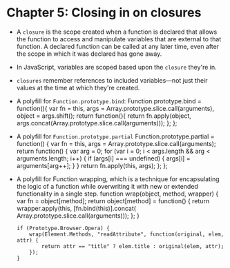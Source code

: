 # Chapter 5: Closing in on closures
* A `closure` is the scope created when a function is declared that allows the function to access and manipulate variables that are external to that function. A declared function can be called at any later time, even after the scope in which it was declared has gone away.
* In JavaScript, variables are scoped based upon the `closure` they're in.
* `closures` remember references to included variables—not just their values at the time at which they're created.
* A polyfill for `Function.prototype.bind`:
      Function.prototype.bind = function(){
          var fn = this,
              args = Array.prototype.slice.call(arguments), 
              object = args.shift();
          return function(){
              return fn.apply(object, args.concat(Array.prototype.slice.call(arguments)));
          };
      };
* A polyfill for `Function.prototype.partial`
      Function.prototype.partial = function() {
          var fn = this,
              args = Array.prototype.slice.call(arguments);
          return function() {
              var arg = 0;
              for (var i = 0; i < args.length && arg < arguments.length; i++) {
                  if (args[i] === undefined) {
                      args[i] = arguments[arg++];
                  }
              }
              return fn.apply(this, args);
          };
      };
* A polyfill for Function wrapping, which is a technique for encapsulating the logic of a function while overwriting it with new or extended functionality in a single step.
      function wrap(object, method, wrapper) {
          var fn = object[method];
          return object[method] = function() {
              return wrapper.apply(this, [fn.bind(this)].concat(
                  Array.prototype.slice.call(arguments)));
          };
      }
      
      if (Prototype.Browser.Opera) {
          wrap(Element.Methods, "readAttribute", function(original, elem, attr) {
              return attr == "title" ? elem.title : original(elem, attr);
          });
      }
